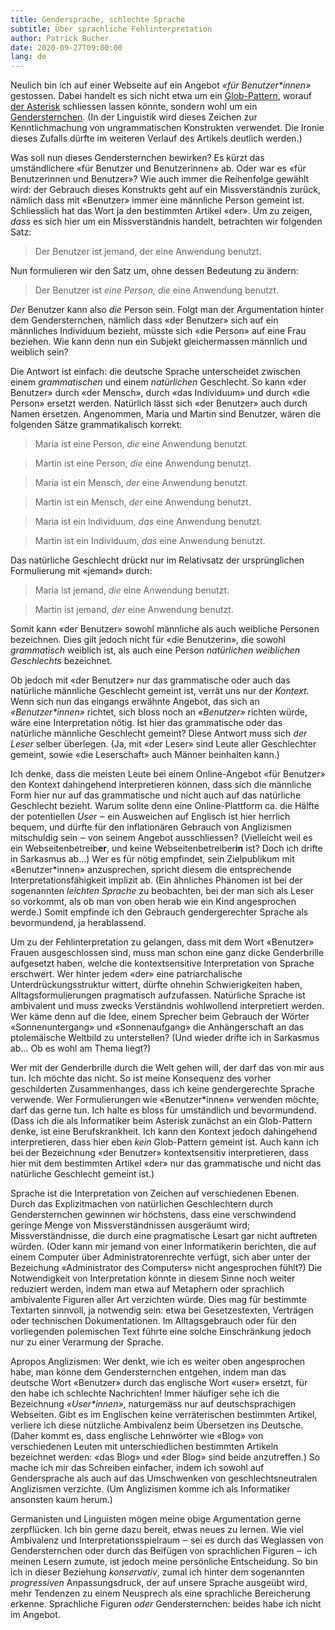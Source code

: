 ```yaml
---
title: Gendersprache, schlechte Sprache
subtitle: Über sprachliche Fehlinterpretation
author: Patrick Bucher
date: 2020-09-27T09:00:00
lang: de
---
```


Neulich bin ich auf einer Webseite auf ein Angebot _«für Benutzer*innen»_
gestossen. Dabei handelt es sich nicht etwa um ein
[Glob-Pattern](https://en.wikipedia.org/wiki/Glob_(programming)), worauf [der
Asterisk](https://www.duden.de/rechtschreibung/Asterisk) schliessen lassen
könnte, sondern wohl um ein
[Gendersternchen](https://de.wikipedia.org/wiki/Gendersternchen). (In der
Linguistik wird dieses Zeichen zur Kenntlichmachung von ungrammatischen 
Konstrukten verwendet. Die Ironie dieses Zufalls dürfte im weiteren Verlauf des
Artikels deutlich werden.)

Was soll nun dieses Gendersternchen bewirken? Es kürzt das umständlichere «für
Benutzer und Benutzerinnen» ab. Oder war es «für Benutzerinnen und Benutzer»?
Wie auch immer die Reihenfolge gewählt wird: der Gebrauch dieses Konstrukts
geht auf ein Missverständnis zurück, nämlich dass mit «Benutzer» immer eine
männliche Person gemeint ist. Schliesslich hat das Wort ja den bestimmten
Artikel «der». Um zu zeigen, _dass_ es sich hier um ein Missverständnis handelt,
betrachten wir folgenden Satz:

> Der Benutzer ist jemand, der eine Anwendung benutzt.

Nun formulieren wir den Satz um, ohne dessen Bedeutung zu ändern:

> Der Benutzer ist _eine Person, die_ eine Anwendung benutzt.

_Der_ Benutzer kann also _die_ Person sein. Folgt man der Argumentation hinter
dem Gendersternchen, nämlich dass «der Benutzer» sich auf ein männliches
Individuum bezieht, müsste sich «die Person» auf eine Frau beziehen. Wie kann
denn nun ein Subjekt gleichermassen männlich und weiblich sein?

Die Antwort ist einfach: die deutsche Sprache unterscheidet zwischen einem
_grammatischen_ und einem _natürlichen_ Geschlecht. So kann «der Benutzer»
durch «der Mensch», durch «das Individuum» und durch «die Person» ersetzt
werden. Natürlich lässt sich «der Benutzer» auch durch Namen ersetzen.
Angenommen, Maria und Martin sind Benutzer, wären die folgenden Sätze
grammatikalisch korrekt:

> Maria ist eine Person, _die_ eine Anwendung benutzt.

> Martin ist eine Person, _die_ eine Anwendung benutzt.

> Maria ist ein Mensch, _der_ eine Anwendung benutzt.

> Martin ist ein Mensch, _der_ eine Anwendung benutzt.

> Maria ist ein Individuum, _das_ eine Anwendung benutzt.

> Martin ist ein Individuum, _das_ eine Anwendung benutzt.

Das natürliche Geschlecht drückt nur im Relativsatz der ursprünglichen
Formulierung mit «jemand» durch:

> Maria ist jemand, _die_ eine Anwendung benutzt.

> Martin ist jemand, _der_ eine Anwendung benutzt.

Somit kann «der Benutzer» sowohl männliche als auch weibliche Personen
bezeichnen. Dies gilt jedoch nicht für «die Benutzerin», die sowohl
_grammatisch_ weiblich ist, als auch eine Person _natürlichen weiblichen
Geschlechts_ bezeichnet.

Ob jedoch mit «der Benutzer» nur das grammatische oder auch das natürliche
männliche Geschlecht gemeint ist, verrät uns nur der _Kontext_. Wenn sich nun
das eingangs erwähnte Angebot, das sich an _«Benutzer*innen»_ richtet, sich
bloss noch an _«Benutzer»_ richten würde, wäre eine Interpretation nötig. Ist
hier das grammatische oder das natürliche männliche Geschlecht gemeint?
Diese Antwort muss sich _der Leser_ selber überlegen. (Ja, mit «der Leser» sind
Leute aller Geschlechter gemeint, sowie «die Leserschaft» auch Männer
beinhalten kann.)

Ich denke, dass die meisten Leute bei einem Online-Angebot «für Benutzer» den
Kontext dahingehend interpretieren können, dass sich die männliche Form hier nur
auf das grammatische und nicht auch auf das natürliche Geschlecht bezieht.
Warum sollte denn eine Online-Plattform ca. die Hälfte der potentiellen _User_
‒ ein Ausweichen auf Englisch ist hier herrlich bequem, und dürfte für den
inflationären Gebrauch von Anglizismen mitschuldig sein ‒ von seinem Angebot
ausschliessen?  (Vielleicht weil es ein Webseitenbetreib**er**, und keine
Webseitenbetreiber**in** ist?  Doch ich drifte in Sarkasmus ab…) Wer es für
nötig empfindet, sein Zielpublikum mit «Benutzer\*innen» anzusprechen, spricht
diesem die entsprechende Interpretationsfähigkeit implizit ab. (Ein ähnliches
Phänomen ist bei der sogenannten _leichten Sprache_ zu beobachten, bei der man
sich als Leser so vorkommt, als ob man von oben herab wie ein Kind angesprochen
werde.) Somit empfinde ich den Gebrauch gendergerechter Sprache als
bevormundend, ja herablassend.

Um zu der Fehlinterpretation zu gelangen, dass mit dem Wort «Benutzer» Frauen
ausgeschlossen sind, muss man schon eine ganz dicke Genderbrille aufgesetzt
haben, welche die kontextsensitive Interpretation von Sprache erschwert. Wer
hinter jedem «der» eine patriarchalische Unterdrückungsstruktur wittert, dürfte
ohnehin Schwierigkeiten haben, Alltagsformulierungen pragmatisch aufzufassen.
Natürliche Sprache ist ambivalent und muss zwecks Verständnis wohlwollend
interpretiert werden. Wer käme denn auf die Idee, einem Sprecher beim Gebrauch
der Wörter «Sonnenuntergang» und «Sonnenaufgang» die Anhängerschaft an das
ptolemäische Weltbild zu unterstellen? (Und wieder drifte ich in Sarkasmus ab…
Ob es wohl am Thema liegt?)

Wer mit der Genderbrille durch die Welt gehen will, der darf das von mir aus
tun. Ich möchte das nicht. So ist meine Konsequenz des vorher geschilderten
Zusammenhanges, dass ich keine gendergerechte Sprache verwende. Wer
Formulierungen wie «Benutzer*innen» verwenden möchte, darf das gerne tun. Ich
halte es bloss für umständlich und bevormundend. (Dass ich die als Informatiker
beim Asterisk zunächst an ein Glob-Pattern denke, ist eine Berufskrankheit. Ich
kann den Kontext jedoch dahingehend interpretieren, dass hier eben _kein_
Glob-Pattern gemeint ist. Auch kann ich bei der Bezeichnung «der Benutzer»
kontextsensitiv interpretieren, dass hier mit dem bestimmten Artikel «der» nur
das grammatische und nicht das natürliche Geschlecht gemeint ist.)

Sprache ist die Interpretation von Zeichen auf verschiedenen Ebenen. Durch das
Explizitmachen von natürlichen Geschlechtern durch Gendersternchen gewinnen wir
höchstens, dass eine verschwindend geringe Menge von Missverständnissen
ausgeräumt wird; Missverständnisse, die durch eine pragmatische Lesart gar
nicht auftreten würden. (Oder kann mir jemand von einer Informatikerin
berichten, die auf einem Computer über Administratorenrechte verfügt, sich aber
unter der Bezeichung «Administrator des Computers» nicht angesprochen fühlt?)
Die Notwendigkeit von Interpretation könnte in diesem Sinne noch weiter
reduziert werden, indem man etwa auf Metaphern oder sprachlich ambivalente
Figuren aller Art verzichten würde. Dies mag für bestimmte Textarten sinnvoll,
ja notwendig sein: etwa bei Gesetzestexten, Verträgen oder technischen
Dokumentationen. Im Alltagsgebrauch oder für den vorliegenden polemischen Text
führte eine solche Einschränkung jedoch nur zu einer Verarmung der Sprache.

Apropos Anglizismen: Wer denkt, wie ich es weiter oben angesprochen habe, man
könne dem Gendersternchen entgehen, indem man das deutsche Wort «Benutzer» durch
das englische Wort «user» ersetzt, für den habe ich schlechte Nachrichten! Immer
häufiger sehe ich die Bezeichnung _«User*innen»_, naturgemäss nur auf
deutschsprachigen Webseiten. Gibt es im Englischen keine verräterischen
bestimmten Artikel, verliere ich diese nützliche Ambivalenz beim Übersetzen ins
Deutsche. (Daher kommt es, dass englische Lehnwörter wie «Blog» von
verschiedenen Leuten mit unterschiedlichen bestimmten Artikeln bezeichnet
werden: «das Blog» und «der Blog» sind beide anzutreffen.) So mache ich mir das
Schreiben einfacher, indem ich sowohl auf Gendersprache als auch auf das
Umschwenken von geschlechtsneutralen Anglizismen verzichte. (Um Anglizismen
komme ich als Informatiker ansonsten kaum herum.)

Germanisten und Linguisten mögen meine obige Argumentation gerne zerpflücken.
Ich bin gerne dazu bereit, etwas neues zu lernen. Wie viel Ambivalenz und
Interpretationsspielraum ‒ sei es durch das Weglassen von Gendersternchen oder
durch das Beifügen von sprachlichen Figuren ‒ ich meinen Lesern zumute, ist
jedoch meine persönliche Entscheidung. So bin ich in dieser Beziehung
_konservativ_, zumal ich hinter dem sogenannten _progressiven_ Anpassungsdruck,
der auf unsere Sprache ausgeübt wird, mehr Tendenzen zu einem Neusprech als eine
sprachliche Bereicherung erkenne. Sprachliche Figuren _oder_ Gendersternchen:
beides habe ich nicht im Angebot.
